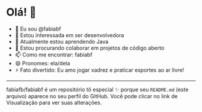 # Olá! 👋

- 🌟 Eu sou @fabiabf
- 👀 Estou interessada em ser desenvolvedora
- 🌱 Atualmente estou aprendendo Java
- 💞️ Estou procurando colaborar em projetos de código aberto
- 📫 Como me encontrar: fabiabf
- 😄 Pronomes: ela/dela
- ⚡ Fato divertido: Eu amo jogar xadrez e praticar esportes ao ar livre!

---
fabiafb/fabiabf é um repositório tô especial ✨ porque seu `README.md` (este arquivo) aparece no seu perfil do GitHub.
Você pode clicar no link de Visualização para ver suas alterações.
